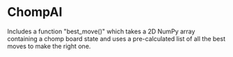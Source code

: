 
# ChompAI

Includes a function "best_move()" which takes a 2D NumPy array containing a chomp board state and uses a pre-calculated list of all the best moves to make the right one.

